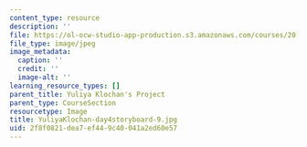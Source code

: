 ```yaml
---
content_type: resource
description: ''
file: https://ol-ocw-studio-app-production.s3.amazonaws.com/courses/20-219-becoming-the-next-bill-nye-writing-and-hosting-the-educational-show-january-iap-2015/2f8f0821dea7ef449c40041a2ed60e57_YuliyaKlochan-day4storyboard-9.jpg
file_type: image/jpeg
image_metadata:
  caption: ''
  credit: ''
  image-alt: ''
learning_resource_types: []
parent_title: Yuliya Klochan's Project
parent_type: CourseSection
resourcetype: Image
title: YuliyaKlochan-day4storyboard-9.jpg
uid: 2f8f0821-dea7-ef44-9c40-041a2ed60e57
---
```

